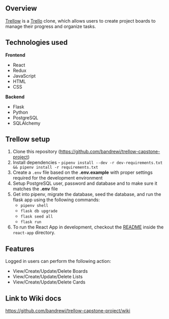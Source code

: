 ## Overview
[Trellow](https://trellowaa.herokuapp.com/) is a [Trello](https://trello.com/) clone, which allows users to create project boards to manage their progress and organize tasks.

## Technologies used
**Frontend**
- React
- Redux
- JavaScript
- HTML
- CSS

**Backend**
- Flask
- Python
- PostgreSQL
- SQLAlchemy


## Trellow setup
1. Clone this repository (https://github.com/bandrewi/trellow-capstone-project)
2. Install dependencies - `pipenv install --dev -r dev-requirements.txt && pipenv install -r requirements.txt`
3. Create a `.env` file based on the **.env.example** with proper settings required for the development environment
4. Setup PostgreSQL user, password and database and to make sure it matches the **.env** file
5. Get into pipenv, migrate the database, seed the database, and run the flask app using the following commands:
   * `pipenv shell`
   * `flask db upgrade`
   * `flask seed all`
   * `flask run`
6. To run the React App in development, checkout the [README](./react-app/README.md) inside the `react-app` directory.

## Features
Logged in users can perform the following action:
* View/Create/Update/Delete Boards
* View/Create/Update/Delete Lists
* View/Create/Update/Delete Cards

## Link to Wiki docs
https://github.com/bandrewi/trellow-capstone-project/wiki
